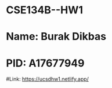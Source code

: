# CSE134B-<TermInfo>-HW1
# Name: Burak Dikbas
# PID: A17677949

#Link: https://ucsdhw1.netlify.app/
